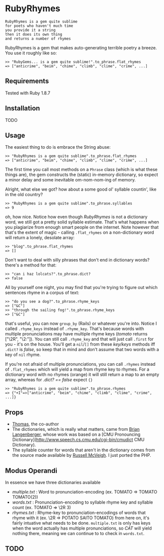 # RubyRhymes
    RubyRhymes is a gem quite sublime  
    for poets who haven't much time  
    you provide it a string  
    then it does its own thing  
    and returns a number of rhymes  
	
RubyRhymes is a gem that makes auto-generating terrible poetry a breeze. You use it roughly like so:

    >> "RubyGems... is a gem quite sublime!".to_phrase.flat_rhymes
    => ["anticrime", "beim", "chime", "climb", "clime", "crime", ...]

## Requirements
Tested with Ruby 1.8.7

## Installation
TODO
  
## Usage
The easiest thing to do is embrace the String abuse:

    >> "RubyRhymes is a gem quite sublime".to_phrase.flat_rhymes
    => ["anticrime", "beim", "chime", "climb", "clime", "crime", ...]

The first time you call most methods on a `Phrase` class (which is what these things are), the gem constructs the (static) in-memory dictionary, so expect a minor delay and some inevitable om-nom-nom-ing of memory.

Alright, what else we got? how about a some good ol' syllable countin', like in the old country?

    >> "RubyRhymes is a gem quite sublime".to_phrase.syllables
    => 9
    
oh, how nice. Notice how even though _RubyRhymes_ is not a dictionary word, we still got a pretty solid syllable estimate. That's what happens when you plagiarize from enough smart people on the internet. Note however that that's the extent of magic - calling `.flat_rhymes` on a non-dictionary word will return a lonely, desolate array:
    
    >> "blog".to_phrase.flat_rhymes
    => []

Don't want to deal with silly phrases that don't end in dictionary words? there's a method for that:

    >> "can i haz lolcats?".to_phrase.dict?
    => false

All by yourself one night, you may find that you're trying to figure out which sentences rhyme in a corpus of text:

    >> "do you see a dog?".to_phrase.rhyme_keys
    => ["&C"]
    >> "through the sailing fog!".to_phrase.rhyme_keys
    => ["&C"]
    
that's useful, you can now `group_by` (Rails) or whatever you're into. Notice I called `.rhyme_keys` instead of `.rhyme_key`. That's because words with multiple pronunciations may have multiple rhyme keys (*tomato* returns ["\\2R", "\\2:"]). You can still call `.rhyme_key` and that will just call `.first` for you - it's on the house. You'll get a `nil`/`[]` from these _key/keys_ methods iff `.dict?` is _false_, so keep that in mind and don't assume that two words with a key of `nil` rhyme.

If you're not afraid of multiple pronunciations, you can call `.rhymes` instead of `.flat_rhymes` which will yield a map from rhyme key to rhymes. For a dictionary word with no rhymes (orange) it will still return a map to an empty array, whereas for _.dict? == false_ expect `{}`

    >> "RubyRhymes is a gem quite sublime".to_phrase.rhymes
    => {"+I"=>["anticrime", "beim", "chime", "climb", "clime", "crime", ...]}
    
## Props

- [Thomas](https://github.com/thomas-kielbus, "github"), the co-author
- The dictionaries, which is really what matters, came from [Brian Langenberger](http://rhyme.sourceforge.net/index.html "Rhyme Dictionary"), whose work was based on a [CMU Pronouncing Dictionary](http://www.speech.cs.cmu.edu/cgi-bin/cmudict CMU Dictionary).
- The syllable counter for words that aren't in the dictionary comes from the source made available by [Russell McVeigh](http://www.russellmcveigh.info/content/html/syllablecounter.php "PHP Syllable Counter"). I just ported the PHP.

## Modus Operandi
In essence we have three dictionaries available

- _multiple.txt_ : Word to pronunciation-encoding (ex. TOMATO => TOMATO TOMATO(2))
- _words.txt_ : Pronunciation-encoding to syllable rhyme key and syllable count (ex. TOMATO => \2R 3)
- _rhymes.txt_ : Rhyme-key to pronunciation-encodings of words that rhyme with it (ex. \2R => POTATO SAITO TOMATO)
from here on, it's fairly intuative what needs to be done. `multiple.txt` is only has keys when the word actually has multiple pronunciations, so _CAT_ will yield nothing there, meaning we can continue to to check in `words.txt`.

## TODO